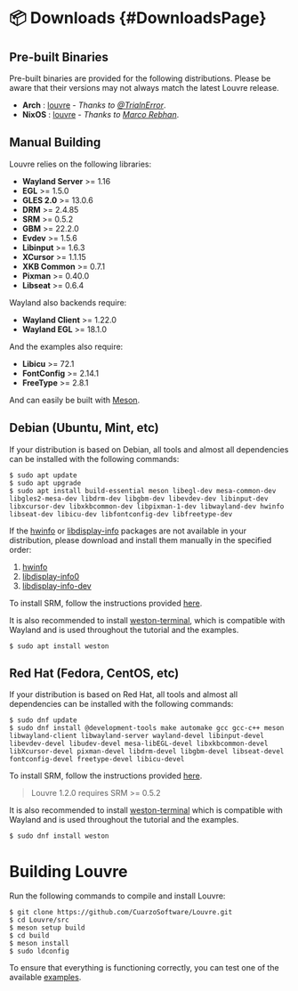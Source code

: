 # 📦 Downloads {#DownloadsPage}

## Pre-built Binaries

Pre-built binaries are provided for the following distributions. Please be aware that their versions may not always match the latest Louvre release.

* **Arch** : [louvre](https://aur.archlinux.org/packages/louvre) - *Thanks to [@TrialnError](https://aur.archlinux.org/account/TrialnError)*.
* **NixOS** : [louvre](https://search.nixos.org/packages?channel=unstable&show=louvre&from=0&size=50&sort=relevance&type=packages&query=louvre) - *Thanks to [Marco Rebhan](https://github.com/2xsaiko)*.

## Manual Building

Louvre relies on the following libraries:

* **Wayland Server** >= 1.16
* **EGL** >= 1.5.0
* **GLES 2.0** >= 13.0.6
* **DRM** >= 2.4.85
* **SRM** >= 0.5.2
* **GBM** >= 22.2.0
* **Evdev** >= 1.5.6
* **Libinput** >= 1.6.3
* **XCursor** >= 1.1.15
* **XKB Common** >= 0.7.1
* **Pixman** >= 0.40.0
* **Libseat** >= 0.6.4

Wayland also backends require:

* **Wayland Client** >= 1.22.0
* **Wayland EGL** >= 18.1.0

And the examples also require:

* **Libicu** >= 72.1
* **FontConfig** >= 2.14.1
* **FreeType** >= 2.8.1

And can easily be built with [Meson](https://mesonbuild.com/).

## Debian (Ubuntu, Mint, etc)

If your distribution is based on Debian, all tools and almost all dependencies can be installed with the following commands:

```
$ sudo apt update
$ sudo apt upgrade
$ sudo apt install build-essential meson libegl-dev mesa-common-dev libgles2-mesa-dev libdrm-dev libgbm-dev libevdev-dev libinput-dev libxcursor-dev libxkbcommon-dev libpixman-1-dev libwayland-dev hwinfo libseat-dev libicu-dev libfontconfig-dev libfreetype-dev
```

If the [hwinfo](https://github.com/vcrhonek/hwdata) or [libdisplay-info](https://gitlab.freedesktop.org/emersion/libdisplay-info) packages are not available in your distribution, please download and install them manually in the specified order:

1. [hwinfo](https://packages.ubuntu.com/focal/hwdata)
2. [libdisplay-info0](https://packages.ubuntu.com/lunar/libdisplay-info0)
3. [libdisplay-info-dev](https://packages.ubuntu.com/lunar/libdisplay-info-dev)

To install SRM, follow the instructions provided [here](https://cuarzosoftware.github.io/SRM/md_md__downloads.html).

It is also recommended to install [weston-terminal](https://gitlab.freedesktop.org/wayland/weston), which is compatible with Wayland and is used throughout the tutorial and the examples.

```
$ sudo apt install weston
```

## Red Hat (Fedora, CentOS, etc)

If your distribution is based on Red Hat, all tools and almost all dependencies can be installed with the following commands:

```
$ sudo dnf update
$ sudo dnf install @development-tools make automake gcc gcc-c++ meson libwayland-client libwayland-server wayland-devel libinput-devel libevdev-devel libudev-devel mesa-libEGL-devel libxkbcommon-devel libXcursor-devel pixman-devel libdrm-devel libgbm-devel libseat-devel fontconfig-devel freetype-devel libicu-devel
```

To install SRM, follow the instructions provided [here](https://cuarzosoftware.github.io/SRM/md_md__downloads.html).

> Louvre 1.2.0 requires SRM >= 0.5.2

It is also recommended to install [weston-terminal](https://gitlab.freedesktop.org/wayland/weston) which is compatible with Wayland and is used throughout the tutorial and the examples.

```
$ sudo dnf install weston
```

# Building Louvre

Run the following commands to compile and install Louvre:

```
$ git clone https://github.com/CuarzoSoftware/Louvre.git
$ cd Louvre/src
$ meson setup build
$ cd build
$ meson install
$ sudo ldconfig
```

To ensure that everything is functioning correctly, you can test one of the available [examples](md_md__examples.html).
